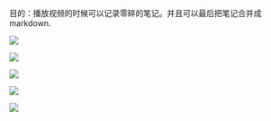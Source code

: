 
目的：播放视频的时候可以记录零碎的笔记。并且可以最后把笔记合并成markdown.


![](https://tva1.sinaimg.cn/large/00831rSTly1gcmi0q07lnj319v0u07ab.jpg)

![](https://tva1.sinaimg.cn/large/00831rSTly1gcmhzwtrgwj319v0u0gp6.jpg)

![](https://tva1.sinaimg.cn/large/00831rSTly1gcmi0gpc2yj319v0u07h7.jpg)

![](https://tva1.sinaimg.cn/large/00831rSTly1gcmhz7ivhwj319v0u0arp.jpg)

![](https://tva1.sinaimg.cn/large/00831rSTly1gcmhzk8damj319v0u01bb.jpg)
